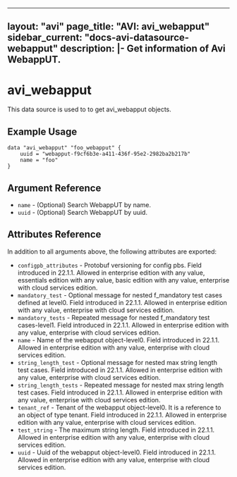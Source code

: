 <!--
    Copyright 2021 VMware, Inc.
    SPDX-License-Identifier: Mozilla Public License 2.0
-->
---
layout: "avi"
page_title: "AVI: avi_webapput"
sidebar_current: "docs-avi-datasource-webapput"
description: |-
  Get information of Avi WebappUT.
---

# avi_webapput

This data source is used to to get avi_webapput objects.

## Example Usage

```hcl
data "avi_webapput" "foo_webapput" {
    uuid = "webapput-f9cf6b3e-a411-436f-95e2-2982ba2b217b"
    name = "foo"
}
```

## Argument Reference

* `name` - (Optional) Search WebappUT by name.
* `uuid` - (Optional) Search WebappUT by uuid.

## Attributes Reference

In addition to all arguments above, the following attributes are exported:

* `configpb_attributes` - Protobuf versioning for config pbs. Field introduced in 22.1.1. Allowed in enterprise edition with any value, essentials edition with any value, basic edition with any value, enterprise with cloud services edition.
* `mandatory_test` - Optional message for nested f_mandatory test cases defined at level0. Field introduced in 22.1.1. Allowed in enterprise edition with any value, enterprise with cloud services edition.
* `mandatory_tests` - Repeated message for nested f_mandatory test cases-level1. Field introduced in 22.1.1. Allowed in enterprise edition with any value, enterprise with cloud services edition.
* `name` - Name of the webapput object-level0. Field introduced in 22.1.1. Allowed in enterprise edition with any value, enterprise with cloud services edition.
* `string_length_test` - Optional message for nested  max string length test cases. Field introduced in 22.1.1. Allowed in enterprise edition with any value, enterprise with cloud services edition.
* `string_length_tests` - Repeated message for nested  max string length test cases. Field introduced in 22.1.1. Allowed in enterprise edition with any value, enterprise with cloud services edition.
* `tenant_ref` - Tenant of the webapput object-level0. It is a reference to an object of type tenant. Field introduced in 22.1.1. Allowed in enterprise edition with any value, enterprise with cloud services edition.
* `test_string` - The maximum string length. Field introduced in 22.1.1. Allowed in enterprise edition with any value, enterprise with cloud services edition.
* `uuid` - Uuid of the webapput object-level0. Field introduced in 22.1.1. Allowed in enterprise edition with any value, enterprise with cloud services edition.

